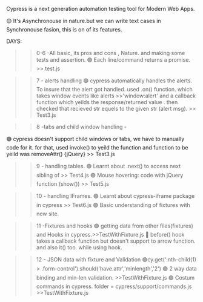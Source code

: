 Cypress is a next generation automation testing tool for Modern Web Apps.

🟡 It's  Asynchronouse in nature.but we can write 
text cases in Synchronouse fasion, this is on of its features.


DAYS:
>> 0-6    -All basic, its pros and cons , Nature. and making some tests and assertion. 
 🟢 Each line/command returns a promise. >> test.js

>> 7 - alerts handling
 🟢 cypress automatically handles the alerts. To insure that the alert got handled. used .on() function. which takes window events like alerts >>'window:alert' and a callback function which yeilds the response/returned value . then checked that recieved str equels to the given str (alert msg).   >> Test3.js

 >> 8 -tabs and child window handling -
 
 🟢 cypress doesn't support child windows or tabs, we have to manually code for it. for that, used invoke() to yeild the function and function to be yeild was removeAttr() {jQuery} >> Test3.js

 >> 9 - handling tables.
 🟢 Learnt about .next() to access next sibling of <td>  >>  Test4.js
 🟢 Mouse hovering: code with jQuery function (show()) >>  Test5.js

 >> 10 - handling IFrames.
 🟢 Learnt about cypress-iframe package in cypress  >>  Test6.js
 🟢 Basic understanding of fixtures with new site.

 >>11 -Fixtures and hooks
 🟢 getting data from other files(fixtures) and Hooks in cypress.>>TestWithFixture.js
 🔸 before() hook takes a callback function but doesn't support to arrow function. and also it() too. while using hook.

 >>12 - JSON data with fixture and Validation
 🟢cy.get(':nth-child(1) > .form-control').should('have.attr','minlength','2')
 🟢 2 way data binding and min-len validation. >>TestWithFixture.js
 🟢 Costum commands in cypress. folder = cypress/support/commands.js >>TestWithFixture.js
